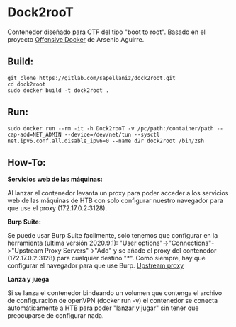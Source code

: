 # Dock2rooT

Contenedor diseñado para CTF del tipo "boot to root".
Basado en el proyecto [Offensive Docker](https://github.com/aaaguirrep/offensive-docker) de Arsenio Aguirre.

## Build:
```
git clone https://gitlab.com/sapellaniz/dock2root.git
cd dock2root
sudo docker build -t dock2root .
```

## Run:
```
sudo docker run --rm -it -h Dock2rooT -v /pc/path:/container/path --cap-add=NET_ADMIN --device=/dev/net/tun --sysctl net.ipv6.conf.all.disable_ipv6=0 --name d2r dock2root /bin/zsh
```

## How-To:
**Servicios web de las máquinas:**

Al lanzar el contenedor levanta un proxy para poder acceder a los servicios web de las máquinas de HTB con solo configurar nuestro navegador para que use el proxy (172.17.0.2:3128).

**Burp Suite:**

Se puede usar Burp Suite facilmente, solo tenemos que configurar en la herramienta (ultima versión 2020.9.1): "User options"->"Connections"->"Upstream Proxy Servers"->"Add" y se añade el proxy del contenedor (172.17.0.2:3128) para cualquier destino "*".  Como siempre, hay que configurar el navegador para que use Burp. [Upstream proxy](https://portswigger.net/support/burp-suite-upstream-proxy-servers)

**Lanza y juega**

Si se lanza el contenedor bindeando un volumen que contenga el archivo de configuración de openVPN (docker run -v) el contenedor se conecta automáticamente a HTB para poder "lanzar y jugar" sin tener que preocuparse de configurar nada.



